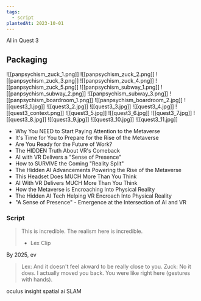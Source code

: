 ```yaml
---
tags:
  - script
plantedAt: 2023-10-01
---
```

AI in Quest 3

## Packaging

![[panpsychism_zuck_1.png]]
![[panpsychism_zuck_2.png]]
![[panpsychism_zuck_3.png]]
![[panpsychism_zuck_4.png]]
![[panpsychism_zuck_5.png]]
![[panpsychism_subway_1.png]]
![[panpsychism_subway_2.png]]
![[panpsychism_subway_3.png]]
![[panpsychism_boardroom_1.png]]
![[panpsychism_boardroom_2.jpg]]
![[quest3_1.jpg]]
![[quest3_2.jpg]]
![[quest3_3.jpg]]
![[quest3_4.jpg]]
![[quest3_context.png]]
![[quest3_5.jpg]]
![[quest3_6.jpg]]
![[quest3_7.jpg]]
![[quest3_8.jpg]]
![[quest3_9.jpg]]
![[quest3_10.jpg]]
![[quest3_11.jpg]]

* Why You NEED to Start Paying Attention to the Metaverse
* It's Time for You to Prepare for the Rise of the Metaverse
* Are You Ready for the Future of Work?
* The HIDDEN Truth About VR's Comeback
* AI with VR Delivers a "Sense of Presence"
* How to SURVIVE the Coming "Reality Split"
* The Hidden AI Advancements Powering the Rise of the Metaverse
* This Headset Does MUCH More Than You Think
* AI With VR Delivers MUCH More Than You Think
* How the Metaverse is Encroaching Into Physical Reality
* The Hidden AI Tech Helping VR Encroach Into Physical Reality
* "A Sense of Presence" - Emergence at the Intersection of AI and VR

### Script

> This is incredible. The realism here is incredible.
> - Lex Clip

By 2025, ev

> Lex: And it doesn't feel akward to be really close to you.
> Zuck: No it does. I actually moved you back. You were like right here (gestures with hands).



oculus insight
spatial ai
SLAM






